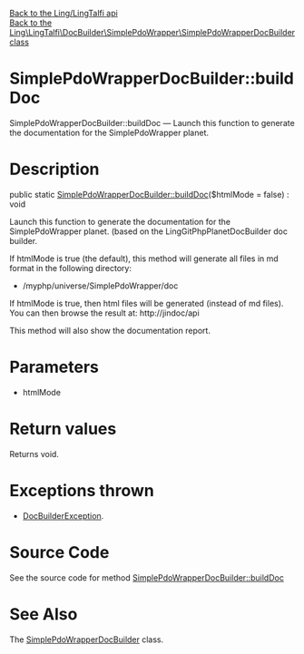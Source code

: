 [Back to the Ling/LingTalfi api](https://github.com/lingtalfi/LingTalfi/blob/master/doc/api/Ling/LingTalfi.md)<br>
[Back to the Ling\LingTalfi\DocBuilder\SimplePdoWrapper\SimplePdoWrapperDocBuilder class](https://github.com/lingtalfi/LingTalfi/blob/master/doc/api/Ling/LingTalfi/DocBuilder/SimplePdoWrapper/SimplePdoWrapperDocBuilder.md)


SimplePdoWrapperDocBuilder::buildDoc
================



SimplePdoWrapperDocBuilder::buildDoc — Launch this function to generate the documentation for the SimplePdoWrapper planet.




Description
================


public static [SimplePdoWrapperDocBuilder::buildDoc](https://github.com/lingtalfi/LingTalfi/blob/master/doc/api/Ling/LingTalfi/DocBuilder/SimplePdoWrapper/SimplePdoWrapperDocBuilder/buildDoc.md)($htmlMode = false) : void




Launch this function to generate the documentation for the SimplePdoWrapper planet.
(based on the LingGitPhpPlanetDocBuilder doc builder.

If htmlMode is true (the default),
this method will generate all files in md format in the following directory:

- /myphp/universe/SimplePdoWrapper/doc



If htmlMode is true,
then html files will be generated (instead of md files).
You can then browse the result at: http://jindoc/api



This method will also show the documentation report.




Parameters
================


- htmlMode

    


Return values
================

Returns void.


Exceptions thrown
================

- [DocBuilderException](https://github.com/lingtalfi/DocTools/blob/master/doc/api/Ling/DocTools/Exception/DocBuilderException.md).&nbsp;







Source Code
===========
See the source code for method [SimplePdoWrapperDocBuilder::buildDoc](https://github.com/lingtalfi/LingTalfi/blob/master/DocBuilder/SimplePdoWrapper/SimplePdoWrapperDocBuilder.php#L44-L199)


See Also
================

The [SimplePdoWrapperDocBuilder](https://github.com/lingtalfi/LingTalfi/blob/master/doc/api/Ling/LingTalfi/DocBuilder/SimplePdoWrapper/SimplePdoWrapperDocBuilder.md) class.



